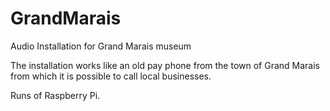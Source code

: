 # GrandMarais
Audio Installation for Grand Marais museum

The installation works like an old pay phone from the town of Grand Marais from which it is possible to call local businesses.

Runs of Raspberry Pi.